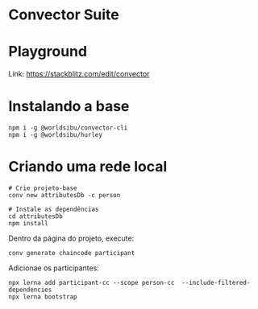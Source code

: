 # Convector Suite

# Playground
Link: https://stackblitz.com/edit/convector

# Instalando a base
```
npm i -g @worldsibu/convector-cli
npm i -g @worldsibu/hurley
```

# Criando uma rede local
```
# Crie projeto-base
conv new attributesDb -c person

# Instale as dependências
cd attributesDb
npm install
```

Dentro da página do projeto, execute:
```
conv generate chaincode participant
```

Adicionae os participantes:
```
npx lerna add participant-cc --scope person-cc  --include-filtered-dependencies
npx lerna bootstrap
```